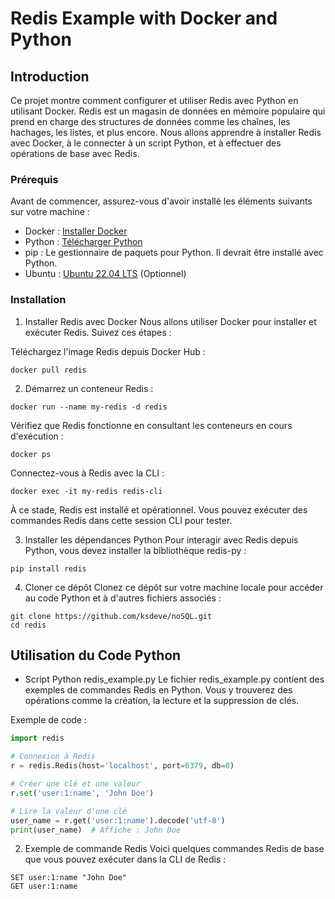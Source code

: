 # Redis Example with Docker and Python


## Introduction
Ce projet montre comment configurer et utiliser Redis avec Python en utilisant Docker. Redis est un magasin de données en mémoire populaire qui prend en charge des structures de données comme les chaînes, les hachages, les listes, et plus encore. Nous allons apprendre à installer Redis avec Docker, à le connecter à un script Python, et à effectuer des opérations de base avec Redis.

### Prérequis
Avant de commencer, assurez-vous d'avoir installé les éléments suivants sur votre machine :

- Docker : [Installer Docker](https://www.docker.com/get-started/)
- Python : [Télécharger Python](https://www.python.org/downloads/)
- pip : Le gestionnaire de paquets pour Python. Il devrait être installé avec Python.
- Ubuntu : [Ubuntu 22.04 LTS](https://releases.ubuntu.com/jammy/) (Optionnel)

### Installation
1. Installer Redis avec Docker
Nous allons utiliser Docker pour installer et exécuter Redis. 
Suivez ces étapes :

Téléchargez l'image Redis depuis Docker Hub :

```
docker pull redis
```


2. Démarrez un conteneur Redis :

```
docker run --name my-redis -d redis
```

Vérifiez que Redis fonctionne en consultant les conteneurs en cours d'exécution :
```
docker ps
```

Connectez-vous à Redis avec la CLI :


```
docker exec -it my-redis redis-cli
```

À ce stade, Redis est installé et opérationnel. Vous pouvez exécuter des commandes Redis dans cette session CLI pour tester.

3. Installer les dépendances Python
Pour interagir avec Redis depuis Python, vous devez installer la bibliothèque redis-py :

```
pip install redis
```

4. Cloner ce dépôt
Clonez ce dépôt sur votre machine locale pour accéder au code Python et à d'autres fichiers associés :

```
git clone https://github.com/ksdeve/noSQL.git
cd redis
```

## Utilisation du Code Python
- Script Python redis_example.py
Le fichier redis_example.py contient des exemples de commandes Redis en Python. Vous y trouverez des opérations comme la création, la lecture et la suppression de clés.

Exemple de code :

```python
import redis

# Connexion à Redis
r = redis.Redis(host='localhost', port=6379, db=0)

# Créer une clé et une valeur
r.set('user:1:name', 'John Doe')

# Lire la valeur d'une clé
user_name = r.get('user:1:name').decode('utf-8')
print(user_name)  # Affiche : John Doe
```

2. Exemple de commande Redis
Voici quelques commandes Redis de base que vous pouvez exécuter dans la CLI de Redis :

```
SET user:1:name "John Doe"
GET user:1:name
```
